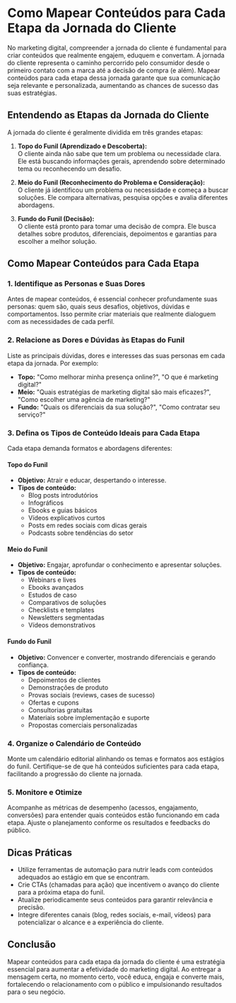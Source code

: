
# Como Mapear Conteúdos para Cada Etapa da Jornada do Cliente

No marketing digital, compreender a jornada do cliente é fundamental para criar conteúdos que realmente engajem, eduquem e convertam. A jornada do cliente representa o caminho percorrido pelo consumidor desde o primeiro contato com a marca até a decisão de compra (e além). Mapear conteúdos para cada etapa dessa jornada garante que sua comunicação seja relevante e personalizada, aumentando as chances de sucesso das suas estratégias.

## Entendendo as Etapas da Jornada do Cliente

A jornada do cliente é geralmente dividida em três grandes etapas:

1. **Topo do Funil (Aprendizado e Descoberta):**  
   O cliente ainda não sabe que tem um problema ou necessidade clara. Ele está buscando informações gerais, aprendendo sobre determinado tema ou reconhecendo um desafio.

2. **Meio do Funil (Reconhecimento do Problema e Consideração):**  
   O cliente já identificou um problema ou necessidade e começa a buscar soluções. Ele compara alternativas, pesquisa opções e avalia diferentes abordagens.

3. **Fundo do Funil (Decisão):**  
   O cliente está pronto para tomar uma decisão de compra. Ele busca detalhes sobre produtos, diferenciais, depoimentos e garantias para escolher a melhor solução.

## Como Mapear Conteúdos para Cada Etapa

### 1. Identifique as Personas e Suas Dores

Antes de mapear conteúdos, é essencial conhecer profundamente suas personas: quem são, quais seus desafios, objetivos, dúvidas e comportamentos. Isso permite criar materiais que realmente dialoguem com as necessidades de cada perfil.

### 2. Relacione as Dores e Dúvidas às Etapas do Funil

Liste as principais dúvidas, dores e interesses das suas personas em cada etapa da jornada. Por exemplo:

- **Topo:** "Como melhorar minha presença online?", "O que é marketing digital?"
- **Meio:** "Quais estratégias de marketing digital são mais eficazes?", "Como escolher uma agência de marketing?"
- **Fundo:** "Quais os diferenciais da sua solução?", "Como contratar seu serviço?"

### 3. Defina os Tipos de Conteúdo Ideais para Cada Etapa

Cada etapa demanda formatos e abordagens diferentes:

#### Topo do Funil

- **Objetivo:** Atrair e educar, despertando o interesse.
- **Tipos de conteúdo:**  
  - Blog posts introdutórios  
  - Infográficos  
  - Ebooks e guias básicos  
  - Vídeos explicativos curtos  
  - Posts em redes sociais com dicas gerais  
  - Podcasts sobre tendências do setor

#### Meio do Funil

- **Objetivo:** Engajar, aprofundar o conhecimento e apresentar soluções.
- **Tipos de conteúdo:**  
  - Webinars e lives  
  - Ebooks avançados  
  - Estudos de caso  
  - Comparativos de soluções  
  - Checklists e templates  
  - Newsletters segmentadas  
  - Vídeos demonstrativos

#### Fundo do Funil

- **Objetivo:** Convencer e converter, mostrando diferenciais e gerando confiança.
- **Tipos de conteúdo:**  
  - Depoimentos de clientes  
  - Demonstrações de produto  
  - Provas sociais (reviews, cases de sucesso)  
  - Ofertas e cupons  
  - Consultorias gratuitas  
  - Materiais sobre implementação e suporte  
  - Propostas comerciais personalizadas

### 4. Organize o Calendário de Conteúdo

Monte um calendário editorial alinhando os temas e formatos aos estágios do funil. Certifique-se de que há conteúdos suficientes para cada etapa, facilitando a progressão do cliente na jornada.

### 5. Monitore e Otimize

Acompanhe as métricas de desempenho (acessos, engajamento, conversões) para entender quais conteúdos estão funcionando em cada etapa. Ajuste o planejamento conforme os resultados e feedbacks do público.

## Dicas Práticas

- Utilize ferramentas de automação para nutrir leads com conteúdos adequados ao estágio em que se encontram.
- Crie CTAs (chamadas para ação) que incentivem o avanço do cliente para a próxima etapa do funil.
- Atualize periodicamente seus conteúdos para garantir relevância e precisão.
- Integre diferentes canais (blog, redes sociais, e-mail, vídeos) para potencializar o alcance e a experiência do cliente.

## Conclusão

Mapear conteúdos para cada etapa da jornada do cliente é uma estratégia essencial para aumentar a efetividade do marketing digital. Ao entregar a mensagem certa, no momento certo, você educa, engaja e converte mais, fortalecendo o relacionamento com o público e impulsionando resultados para o seu negócio.
```
